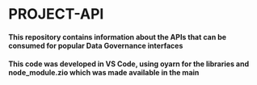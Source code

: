 # PROJECT-API
#### This repository contains information about the APIs that can be consumed for popular Data Governance interfaces
#### This code was developed in VS Code, using oyarn for the libraries and node_module.zio which was made available in the main


